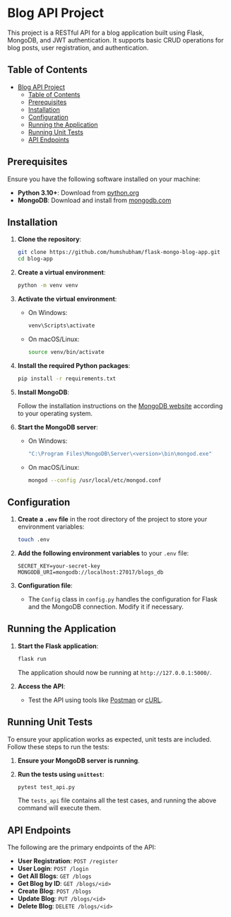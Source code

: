 # Blog API Project

This project is a RESTful API for a blog application built using Flask, MongoDB, and JWT authentication. It supports basic CRUD operations for blog posts, user registration, and authentication.

## Table of Contents
- [Blog API Project](#blog-api-project)
  - [Table of Contents](#table-of-contents)
  - [Prerequisites](#prerequisites)
  - [Installation](#installation)
  - [Configuration](#configuration)
  - [Running the Application](#running-the-application)
  - [Running Unit Tests](#running-unit-tests)
  - [API Endpoints](#api-endpoints)

## Prerequisites

Ensure you have the following software installed on your machine:

- **Python 3.10+**: Download from [python.org](https://www.python.org/downloads/)
- **MongoDB**: Download and install from [mongodb.com](https://www.mongodb.com/try/download/community)

## Installation

1. **Clone the repository**:

    ```bash
    git clone https://github.com/humshubham/flask-mongo-blog-app.git
    cd blog-app
    ```

2. **Create a virtual environment**:

    ```bash
    python -m venv venv
    ```

3. **Activate the virtual environment**:

    - On Windows:

        ```bash
        venv\Scripts\activate
        ```

    - On macOS/Linux:

        ```bash
        source venv/bin/activate
        ```

4. **Install the required Python packages**:

    ```bash
    pip install -r requirements.txt
    ```

5. **Install MongoDB**:

    Follow the installation instructions on the [MongoDB website](https://docs.mongodb.com/manual/installation/) according to your operating system.

6. **Start the MongoDB server**:

    - On Windows:

        ```bash
        "C:\Program Files\MongoDB\Server\<version>\bin\mongod.exe"
        ```

    - On macOS/Linux:

        ```bash
        mongod --config /usr/local/etc/mongod.conf
        ```

## Configuration

1. **Create a `.env` file** in the root directory of the project to store your environment variables:

    ```bash
    touch .env
    ```

2. **Add the following environment variables** to your `.env` file:

    ```env
    SECRET_KEY=your-secret-key
    MONGODB_URI=mongodb://localhost:27017/blogs_db
    ```

3. **Configuration file**:
    - The `Config` class in `config.py` handles the configuration for Flask and the MongoDB connection. Modify it if necessary.

## Running the Application

1. **Start the Flask application**:

    ```bash
    flask run
    ```

    The application should now be running at `http://127.0.0.1:5000/`.

2. **Access the API**:
    - Test the API using tools like [Postman](https://www.postman.com/) or [cURL](https://curl.se/).

## Running Unit Tests

To ensure your application works as expected, unit tests are included. Follow these steps to run the tests:

1. **Ensure your MongoDB server is running**.

2. **Run the tests using `unittest`**:

    ```bash
    pytest test_api.py
    ```

    The `tests_api` file contains all the test cases, and running the above command will execute them.

## API Endpoints

The following are the primary endpoints of the API:

- **User Registration**: `POST /register`
- **User Login**: `POST /login`
- **Get All Blogs**: `GET /blogs`
- **Get Blog by ID**: `GET /blogs/<id>`
- **Create Blog**: `POST /blogs`
- **Update Blog**: `PUT /blogs/<id>`
- **Delete Blog**: `DELETE /blogs/<id>`
